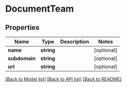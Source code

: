 # DocumentTeam

## Properties
Name | Type | Description | Notes
------------ | ------------- | ------------- | -------------
**name** | **string** |  | [optional] 
**subdomain** | **string** |  | [optional] 
**url** | **string** |  | [optional] 

[[Back to Model list]](../README.md#documentation-for-models) [[Back to API list]](../README.md#documentation-for-api-endpoints) [[Back to README]](../README.md)



